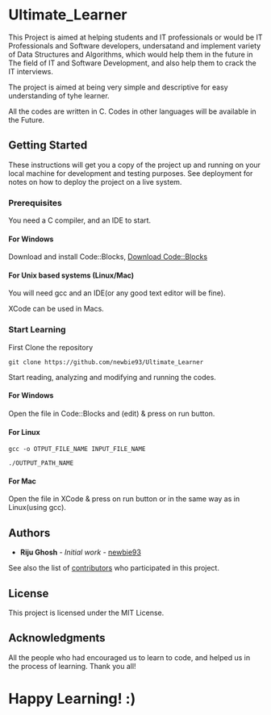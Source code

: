 # Ultimate_Learner

This Project is aimed at helping students and IT professionals or would be IT Professionals and Software developers, undersatand and implement variety of Data Structures and Algorithms, which would help them in the future in The field of IT and Software Development, and also help them to crack the IT interviews.

The project is aimed at being very simple and descriptive for easy understanding of tyhe learner.

All the codes are written in C. Codes in other languages will be available in the Future.

## Getting Started

These instructions will get you a copy of the project up and running on your local machine for development and testing purposes. See deployment for notes on how to deploy the project on a live system.

### Prerequisites

You need a C compiler, and an IDE to start.

#### For Windows

Download and install Code::Blocks, [Download Code::Blocks](http://www.codeblocks.org/downloads)

#### For Unix based systems (Linux/Mac)

You will need gcc and an IDE(or any good text editor will be fine).

XCode can be used in Macs.


### Start Learning

First Clone the repository

```
git clone https://github.com/newbie93/Ultimate_Learner
```

Start reading, analyzing and modifying and running the codes.

#### For Windows

Open the file in Code::Blocks and (edit) & press on run button.

#### For Linux

```
gcc -o OTPUT_FILE_NAME INPUT_FILE_NAME

./OUTPUT_PATH_NAME
```

#### For Mac

Open the file in XCode & press on run button or in the same way as in Linux(using gcc).

## Authors

* **Riju Ghosh** - *Initial work* - [newbie93](https://github.com/newbie93)

See also the list of [contributors](https://github.com/newbie93/Ultimate_Learner/contributors) who participated in this project.

## License

This project is licensed under the MIT License.

## Acknowledgments

All the people who had encouraged us to learn to code, and helped us in the process of learning. Thank you all!

# Happy Learning! :)
